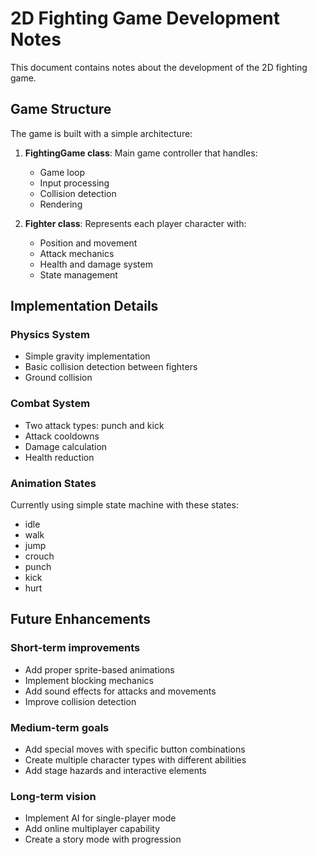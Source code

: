 # 2D Fighting Game Development Notes

This document contains notes about the development of the 2D fighting game.

## Game Structure

The game is built with a simple architecture:

1. **FightingGame class**: Main game controller that handles:
   - Game loop
   - Input processing
   - Collision detection
   - Rendering

2. **Fighter class**: Represents each player character with:
   - Position and movement
   - Attack mechanics
   - Health and damage system
   - State management

## Implementation Details

### Physics System
- Simple gravity implementation
- Basic collision detection between fighters
- Ground collision

### Combat System
- Two attack types: punch and kick
- Attack cooldowns
- Damage calculation
- Health reduction

### Animation States
Currently using simple state machine with these states:
- idle
- walk
- jump
- crouch
- punch
- kick
- hurt

## Future Enhancements

### Short-term improvements
- Add proper sprite-based animations
- Implement blocking mechanics
- Add sound effects for attacks and movements
- Improve collision detection

### Medium-term goals
- Add special moves with specific button combinations
- Create multiple character types with different abilities
- Add stage hazards and interactive elements

### Long-term vision
- Implement AI for single-player mode
- Add online multiplayer capability
- Create a story mode with progression
